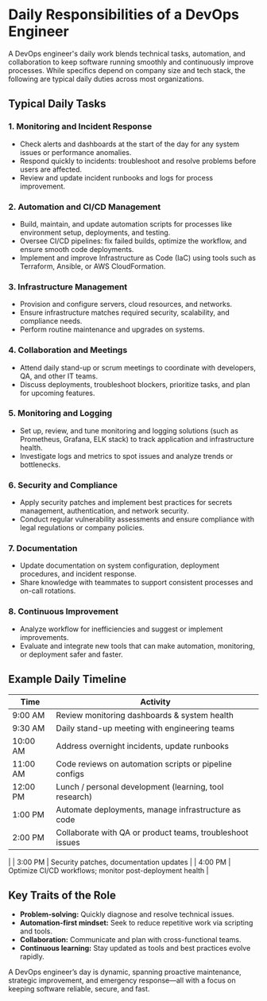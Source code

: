 # Daily Responsibilities of a DevOps Engineer

A DevOps engineer's daily work blends technical tasks, automation, and collaboration to keep software running smoothly and continuously improve processes. While specifics depend on company size and tech stack, the following are typical daily duties across most organizations.

## Typical Daily Tasks

### 1. **Monitoring and Incident Response**
- Check alerts and dashboards at the start of the day for any system issues or performance anomalies.
- Respond quickly to incidents: troubleshoot and resolve problems before users are affected.
- Review and update incident runbooks and logs for process improvement.

### 2. **Automation and CI/CD Management**
- Build, maintain, and update automation scripts for processes like environment setup, deployments, and testing.
- Oversee CI/CD pipelines: fix failed builds, optimize the workflow, and ensure smooth code deployments.
- Implement and improve Infrastructure as Code (IaC) using tools such as Terraform, Ansible, or AWS CloudFormation.

### 3. **Infrastructure Management**
- Provision and configure servers, cloud resources, and networks.
- Ensure infrastructure matches required security, scalability, and compliance needs.
- Perform routine maintenance and upgrades on systems.

### 4. **Collaboration and Meetings**
- Attend daily stand-up or scrum meetings to coordinate with developers, QA, and other IT teams.
- Discuss deployments, troubleshoot blockers, prioritize tasks, and plan for upcoming features.

### 5. **Monitoring and Logging**
- Set up, review, and tune monitoring and logging solutions (such as Prometheus, Grafana, ELK stack) to track application and infrastructure health.
- Investigate logs and metrics to spot issues and analyze trends or bottlenecks.

### 6. **Security and Compliance**
- Apply security patches and implement best practices for secrets management, authentication, and network security.
- Conduct regular vulnerability assessments and ensure compliance with legal regulations or company policies.

### 7. **Documentation**
- Update documentation on system configuration, deployment procedures, and incident response.
- Share knowledge with teammates to support consistent processes and on-call rotations.

### 8. **Continuous Improvement**
- Analyze workflow for inefficiencies and suggest or implement improvements.
- Evaluate and integrate new tools that can make automation, monitoring, or deployment safer and faster.

## Example Daily Timeline

| Time         | Activity                                                    |
|--------------|------------------------------------------------------------|
| 9:00 AM      | Review monitoring dashboards & system health         |
| 9:30 AM      | Daily stand-up meeting with engineering teams        |
| 10:00 AM     | Address overnight incidents, update runbooks          |
| 11:00 AM     | Code reviews on automation scripts or pipeline configs      |
| 12:00 PM     | Lunch / personal development (learning, tool research)      |
| 1:00 PM      | Automate deployments, manage infrastructure as code         |
| 2:00 PM      | Collaborate with QA or product teams, troubleshoot issues   |
|
| 3:00 PM      | Security patches, documentation updates            |
| 4:00 PM      | Optimize CI/CD workflows; monitor post-deployment health |
## Key Traits of the Role

- **Problem-solving:** Quickly diagnose and resolve technical issues.
- **Automation-first mindset:** Seek to reduce repetitive work via scripting and tools.
- **Collaboration:** Communicate and plan with cross-functional teams.
- **Continuous learning:** Stay updated as tools and best practices evolve rapidly.

A DevOps engineer’s day is dynamic, spanning proactive maintenance, strategic improvement, and emergency response—all with a focus on keeping software reliable, secure, and fast.
